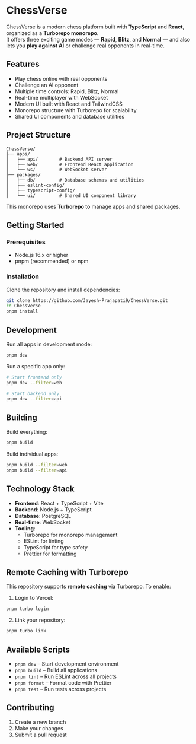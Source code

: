 # ChessVerse

ChessVerse is a modern chess platform built with **TypeScript** and **React**, organized as a **Turborepo monorepo**.  
It offers three exciting game modes — **Rapid**, **Blitz**, and **Normal** — and also lets you **play against AI** or challenge real opponents in real-time.

## Features

- Play chess online with real opponents
- Challenge an AI opponent
- Multiple time controls: Rapid, Blitz, Normal
- Real-time multiplayer with WebSocket
- Modern UI built with React and TailwindCSS
- Monorepo structure with Turborepo for scalability
- Shared UI components and database utilities

## Project Structure

```
ChessVerse/
├── apps/
│   ├── api/        # Backend API server
│   ├── web/        # Frontend React application
│   └── ws/         # WebSocket server
├── packages/
│   ├── db/         # Database schemas and utilities
│   ├── eslint-config/
│   ├── typescript-config/
│   └── ui/         # Shared UI component library
```

This monorepo uses **Turborepo** to manage apps and shared packages.

## Getting Started

### Prerequisites

- Node.js 16.x or higher  
- pnpm (recommended) or npm  

### Installation

Clone the repository and install dependencies:

```sh
git clone https://github.com/Jayesh-Prajapati9/ChessVerse.git
cd ChessVerse
pnpm install
```

## Development

Run all apps in development mode:

```sh
pnpm dev
```

Run a specific app only:

```sh
# Start frontend only
pnpm dev --filter=web

# Start backend only
pnpm dev --filter=api
```

## Building

Build everything:

```sh
pnpm build
```

Build individual apps:

```sh
pnpm build --filter=web
pnpm build --filter=api
```

## Technology Stack

- **Frontend**: React + TypeScript + Vite  
- **Backend**: Node.js + TypeScript  
- **Database**: PostgreSQL  
- **Real-time**: WebSocket  
- **Tooling**:  
  - Turborepo for monorepo management  
  - ESLint for linting  
  - TypeScript for type safety  
  - Prettier for formatting  

## Remote Caching with Turborepo

This repository supports **remote caching** via Turborepo. To enable:

1. Login to Vercel:

```sh
pnpm turbo login
```

2. Link your repository:

```sh
pnpm turbo link
```

## Available Scripts

- `pnpm dev` – Start development environment  
- `pnpm build` – Build all applications  
- `pnpm lint` – Run ESLint across all projects  
- `pnpm format` – Format code with Prettier  
- `pnpm test` – Run tests across projects  

## Contributing

1. Create a new branch  
2. Make your changes  
3. Submit a pull request  
